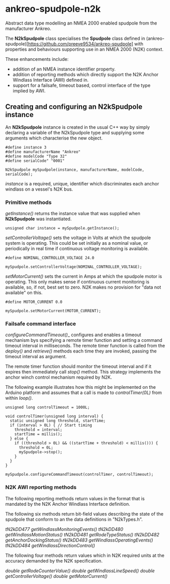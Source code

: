 # ankreo-spudpole-n2k

Abstract data type modelling an NMEA 2000 enabled spudpole from the
manufacturer Ankreo.

The __N2kSpudpole__ class specialises the __Spudpole__ class defined in
(ankreo-spudpole)[https://github.com/preeve9534/ankreo-spudpole]
with properties and behaviours supporting use in an NMEA 2000 (N2K) context.

These enhancements include:
* addition of an NMEA instance identifier property.
* addition of reporting methods which directly support the N2K Anchor Windlass
  Interface (AWI) defined in. 
* support for a failsafe, timeout based, control interface of the type implied
  by AWI.

## Creating and configuring an N2kSpudpole instance

An __N2kSpudpole__ instance is created in the usual C++ way by simply declaring
a variable of the N2kSpudpole type and supplying some arguments which
characterise the new object.
```
#define instance 3
#define manufacturerName "Ankreo"
#define modelCode "Type 32"
#define serialCode" "0001"

N2kSpudpole mySpudpole(instance, manufacturerName, modelCode, serialCode);
```
_instance_ is a required, unique, identifier which discriminates each anchor
windlass on a vessel's N2K bus.

### Primitive methods

_getInstance()_ returns the instance value that was supplied when __N2kSpudpole__
was instantiated.
```
unsigned char instance = mySpudpole.getInstance();
```

_setControllerVoltage()_ sets the voltage in Volts at which the spudpole
system is operating.  This could be set initially as a nominal value, or
periodically in real time if continuous voltage monitoring is available.
```
#define NOMINAL_CONTROLLER_VOLTAGE 24.0

mySpudpole.setControllerVoltage(NOMINAL_CONTROLLER_VOLTAGE); 
```

_setMotorCurrent()_ sets the current in Amps at which the spudpole motor
is operating.  This only makes sense if continuous current monitoring is
available, so, if not, best set to zero.  N2K makes no provision for
"data not available" on this.
```
#define MOTOR_CURRENT 0.0

mySpudpole.setMotorCurrent(MOTOR_CURRENT);
```

### Failsafe command interface

_configureCommandTimeout()__ configures and enables a timeout mechanism bys
specifying a remote timer function and setting a command timeout interval in
milliseconds. The remote timer function is called from the _deploy()_ and
_retrieve()_ methods each time they are invoked, passing the timeout interval
as argument.

The remote timer function should monitor the timeout interval and if it
expires then immediately call _stop()_ method.  This strategy implements the
anchor winch control mechanism required by N2K.

The following example illustrates how this might be implemented on the Arduino
platform and assumes that a call is made to _controlTimer(0L)_ from within
_loop()_. 
```
unsigned long controlTimeout = 1000L;

void controlTimer(unsigned long interval) {
  static unsigned long threshold, startTime;
  if (interval > 0L) { // Start timing
    threshold = interval;
    startTime = millis();
  } else {
    if ((threshold > 0L) && ((startTime + threshold) < millis())) {
      threshold = 0L;
      mySpudpole->stop();
    }
  }
}

mySpudpole.configureCommandTimeout(controlTimer, controlTimeout);
```

### N2K AWI reporting methods

The following reporting methods return values in the format that is mandated
by the N2K Anchor Windlass Interface definition.

The following six methods return bit-field values describing the state of the
spudpole that conform to an the data definitions in "N2kTypes.h".

_tN2kDD477 getWindlassMonitoringEvents()_
_tN2kDD480 getWindlassMotionStatus()_
_tN2kDD481 getRodeTypeStatus()_
_tN2kDD482 getAnchorDockingStatus()_
_tN2kDD483 getWindlassOperatingEvents()_
_tN2kDD484 getWindlassDirectionControl()_

The following four methods return values which in N2K required units at the
accuracy demanded by the N2K specification.

_double getRodeCounterValue()_
_double getWindlassLineSpeed()_
_double getControllerVoltage()_
_double getMotorCurrent()_
